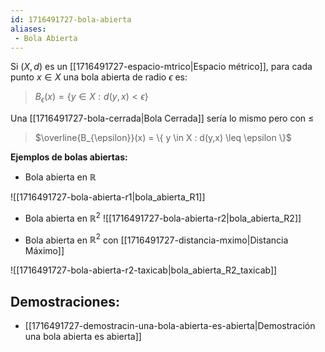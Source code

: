 ```yaml
---
id: 1716491727-bola-abierta
aliases:
 - Bola Abierta
---
```



Si $(X, d)$ es un [[1716491727-espacio-mtrico|Espacio métrico]], para cada punto $x \in X$ una bola abierta de radio $\epsilon$ es:

>$B_{\epsilon}(x) = \{y \in X : d(y,x) < \epsilon \}$

Una [[1716491727-bola-cerrada|Bola Cerrada]] sería lo mismo pero con $\leq$

>$\overline{B_{\epsilon}}(x) = \{ y \in X : d(y,x) \leq \epsilon \}$

**Ejemplos de bolas abiertas:**

- Bola abierta en $\mathbb{R}$

![[1716491727-bola-abierta-r1|bola_abierta_R1]]

- Bola abierta en $\mathbb{R}^2$
![[1716491727-bola-abierta-r2|bola_abierta_R2]]

- Bola abierta en $\mathbb{R}^2$ con [[1716491727-distancia-mximo|Distancia Máximo]]

![[1716491727-bola-abierta-r2-taxicab|bola_abierta_R2_taxicab]]

## Demostraciones:

- [[1716491727-demostracin-una-bola-abierta-es-abierta|Demostración una bola abierta es abierta]]